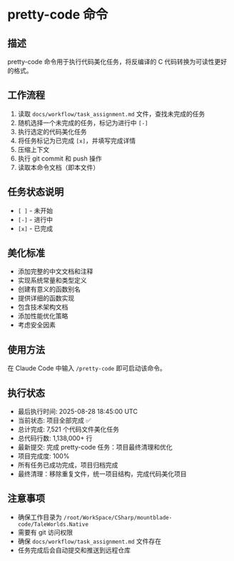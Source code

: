 # pretty-code 命令

## 描述
pretty-code 命令用于执行代码美化任务，将反编译的 C 代码转换为可读性更好的格式。

## 工作流程
1. 读取 `docs/workflow/task_assignment.md` 文件，查找未完成的任务
2. 随机选择一个未完成的任务，标记为进行中 `[-]`
3. 执行选定的代码美化任务
4. 将任务标记为已完成 `[x]`，并填写完成详情
5. 压缩上下文
6. 执行 git commit 和 push 操作
7. 读取本命令文档（即本文件）

## 任务状态说明
- `[ ]` - 未开始
- `[-]` - 进行中
- `[x]` - 已完成

## 美化标准
- 添加完整的中文文档和注释
- 实现系统常量和类型定义
- 创建有意义的函数别名
- 提供详细的函数实现
- 包含技术架构文档
- 添加性能优化策略
- 考虑安全因素

## 使用方法
在 Claude Code 中输入 `/pretty-code` 即可启动该命令。

## 执行状态
- 最后执行时间: 2025-08-28 18:45:00 UTC
- 当前状态: 项目全部完成 ✅
- 总计完成: 7,521 个代码文件美化任务
- 总代码行数: 1,138,000+ 行
- 最新提交: 完成 pretty-code 任务：项目最终清理和优化
- 项目完成度: 100%
- 所有任务已成功完成，项目归档完成
- 最终清理：移除重复文件，统一项目结构，完成代码美化项目

## 注意事项
- 确保工作目录为 `/root/WorkSpace/CSharp/mountblade-code/TaleWorlds.Native`
- 需要有 git 访问权限
- 确保 `docs/workflow/task_assignment.md` 文件存在
- 任务完成后会自动提交和推送到远程仓库